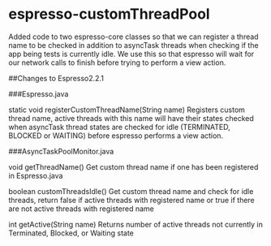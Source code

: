 # espresso-customThreadPool

   Added code to two espresso-core classes so that we can register a thread name to be checked in addition to asyncTask threads when checking if the app being tests is currently idle. We use this so that espresso will wait for our network calls to finish before trying to perform a view action. 

##Changes to Espresso2.2.1

###Espresso.java

static void registerCustomThreadName(String name)
    Registers custom thread name, active threads with this name will have their states checked when asyncTask thread states are checked for idle (TERMINATED, BLOCKED or WAITING) before espresso performs a view action. 
  
###AsyncTaskPoolMonitor.java

void getThreadName()
    Get custom thread name if one has been registered in Espresso.java
  
boolean customThreadsIdle()
    Get custom thread name and check for idle threads, return false if active threads with registered name or true if there are not active threads with registered name
  
int getActive(String name)
    Returns number of active threads not currently in Terminated, Blocked, or Waiting state
  
  

